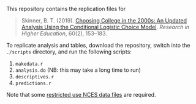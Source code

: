 This repository contains the replication files for  

> Skinner, B. T. (2019). [Choosing College in the 2000s: An Updated
> Analysis Using the Conditional Logistic Choice
> Model](https://link.springer.com/article/10.1007/s11162-018-9507-1). _Research
> in Higher Education_, 60(2), 153–183.  

To replicate analysis and tables, download the repository, switch into
the `./scripts` directory, and run the following scripts:  

1. `makedata.r`  
2. `analysis.do` (NB: this may take a long time to run)  
3. `descriptives.r`  
4. `predictions.r`  

Note that some [restricted use NCES data files](https://nces.ed.gov/pubsearch/licenses.asp) are required.
